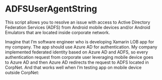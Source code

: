# ADFSUserAgentString
This script allows you to resolve an issue with access to Active Directory Federation Services (ADFS) from Android mobile devices and/or Android Emulators that are located inside corporate network.

Imagine that I’m software engineer who is developing Xamarin LOB app for my company. The app should use Azure AD for authentication. My company implemented federated identity based on Azure AD and ADFS, so every authentication request from corporate user leveraging mobile device goes to Azure AD and then Azure AD redirects the request to ADFS located in CorpNet. And that works well when I’m testing app on mobile device outside CorpNet:

